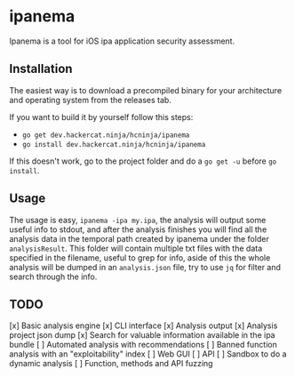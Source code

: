 # ipanema

Ipanema is a tool for iOS ipa application security assessment.

## Installation

The easiest way is to download a precompiled binary for your architecture and operating system from the releases tab.

If you want to build it by yourself follow this steps:

* `go get dev.hackercat.ninja/hcninja/ipanema`
* `go install dev.hackercat.ninja/hcninja/ipanema`

If this doesn't work, go to the project folder and do a `go get -u` before `go install`.

## Usage

The usage is easy, `ipanema -ipa my.ipa`, the analysis will output some useful info to stdout, and after the analysis finishes you will find all the analysis data in the temporal path created by ipanema under the folder `analysisResult`. This folder will contain multiple txt files with the data specified in the filename, useful to grep for info, aside of this the whole analysis will be dumped in an `analysis.json` file, try to use `jq` for filter and search through the info.

## TODO

[x] Basic analysis engine
[x] CLI interface
[x] Analysis output
[x] Analysis project json dump
[x] Search for valuable information available in the ipa bundle
[ ] Automated analysis with recommendations
[ ] Banned function analysis with an "exploitability" index
[ ] Web GUI
[ ] API
[ ] Sandbox to do a dynamic analysis
[ ] Function, methods and API fuzzing